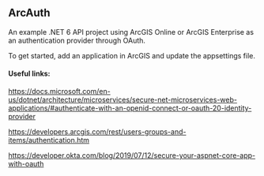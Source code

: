 ## ArcAuth

An example .NET 6 API project using ArcGIS Online or ArcGIS Enterprise as an authentication provider through OAuth. 

To get started, add an application in ArcGIS and update the appsettings file. 

#### Useful links:

https://docs.microsoft.com/en-us/dotnet/architecture/microservices/secure-net-microservices-web-applications/#authenticate-with-an-openid-connect-or-oauth-20-identity-provider

https://developers.arcgis.com/rest/users-groups-and-items/authentication.htm

https://developer.okta.com/blog/2019/07/12/secure-your-aspnet-core-app-with-oauth
